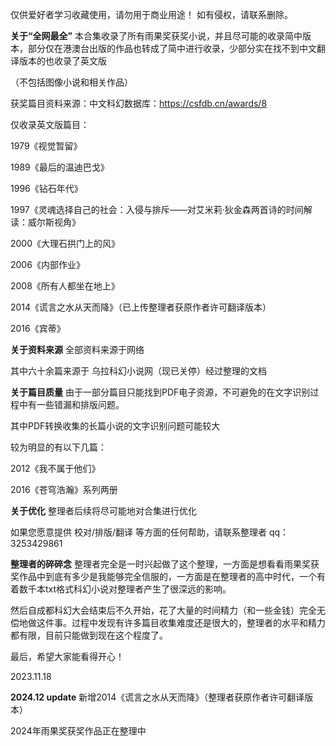 仅供爱好者学习收藏使用，请勿用于商业用途！
如有侵权，请联系删除。

**关于“全网最全”**
本合集收录了所有雨果奖获奖小说，并且尽可能的收录简中版本，部分仅在港澳台出版的作品也转成了简中进行收录，少部分实在找不到中文翻译版本的也收录了英文版

（不包括图像小说和相关作品）

获奖篇目资料来源：中文科幻数据库：https://csfdb.cn/awards/8

仅收录英文版篇目：

1979《视觉暂留》

1989《最后的温迪巴戈》

1996《钻石年代》

1997《灵魂选择自己的社会：入侵与排斥——对艾米莉·狄金森两首诗的时间解读：威尔斯视角》

2000《大理石拱门上的风》

2006《内部作业》

2008《所有人都坐在地上》

2014《谎言之水从天而降》（已上传整理者获原作者许可翻译版本）

2016《宾蒂》

**关于资料来源**
全部资料来源于网络

其中六十余篇来源于 乌拉科幻小说网（现已关停）经过整理的文档

**关于篇目质量**
由于一部分篇目只能找到PDF电子资源，不可避免的在文字识别过程中有一些错漏和排版问题。

其中PDF转换收集的长篇小说的文字识别问题可能较大

较为明显的有以下几篇：

2012《我不属于他们》

2016《苍穹浩瀚》系列两册

**关于优化**
整理者后续将尽可能地对合集进行优化

如果您愿意提供 校对/排版/翻译 等方面的任何帮助，请联系整理者 qq：3253429861

**整理者的碎碎念**
整理者完全是一时兴起做了这个整理，一方面是想看看雨果奖获奖作品中到底有多少是我能够完全信服的，一方面是在整理者的高中时代，一个有着数千本txt格式科幻小说对整理者产生了很深远的影响。

然后自成都科幻大会结束后不久开始，花了大量的时间精力（和一些金钱）完全无偿地做这件事。过程中发现有许多篇目收集难度还是很大的，整理者的水平和精力都有限，目前只能做到现在这个程度了。

最后，希望大家能看得开心！

2023.11.18

**2024.12 update**
新增2014《谎言之水从天而降》（整理者获原作者许可翻译版本）

2024年雨果奖获奖作品正在整理中
